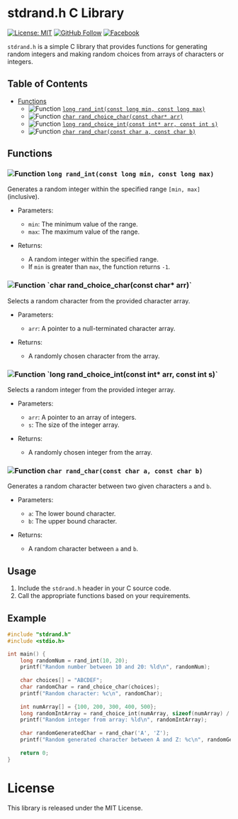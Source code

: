 # stdrand.h C Library

[![License: MIT](https://img.shields.io/badge/License-MIT-blue.svg)](https://opensource.org/licenses/MIT)
[![GitHub Follow](https://img.shields.io/github/followers/farhanaliofficial?label=Follow%20on%20GitHub&style=social)](https://github.com/farhanaliofficial)
[![Facebook](https://img.shields.io/badge/Follow%20on%20Facebook-%40Farhan%20Ali-blue)]([https://www.facebook.com/yourpage](https://www.facebook.com/profile.php?id=100092108344461))

`stdrand.h` is a simple C library that provides functions for generating random integers and making random choices from arrays of characters or integers.

## Table of Contents
- [Functions](#functions)
  - ![Function](https://img.shields.io/badge/Function-%60long%20rand_int(const%20long%20min%2C%20const%20long%20max)%60-yellowgreen) [`long rand_int(const long min, const long max)`](#long-rand_intconst-long-min-const-long-max)
  - ![Function](https://img.shields.io/badge/Function-%60char%20rand_choice_char(const%20char*%20arr)%60-yellowgreen) [`char rand_choice_char(const char* arr)`](#char-rand_choice_charconst-char-arr)
  - ![Function](https://img.shields.io/badge/Function-%60long%20rand_choice_int(const%20int*%20arr%2C%20const%20int%20s)%60-yellowgreen) [`long rand_choice_int(const int* arr, const int s)`](#long-rand_choice_intconst-int-arr-const-int-s)
  - ![Function](https://img.shields.io/badge/Function-%60char%20rand_char(const%20char%20a%2C%20const%20char%20b)%60-yellowgreen) [`char rand_char(const char a, const char b)`](#char-rand_charconst-char-a-const-char-b)

## Functions

### ![Function](https://img.shields.io/badge/Function-%60long%20rand_int(const%20long%20min%2C%20const%20long%20max)%60-yellowgreen) `long rand_int(const long min, const long max)`

Generates a random integer within the specified range `[min, max]` (inclusive).

- Parameters:
  - `min`: The minimum value of the range.
  - `max`: The maximum value of the range.
  
- Returns:
  - A random integer within the specified range.
  - If `min` is greater than `max`, the function returns `-1`.

### ![Function](https://img.shields.io/badge/Function-%60char%20rand_choice_char(const%20char*%20arr)%60-yellowgreen) `char rand_choice_char(const char* arr)`

Selects a random character from the provided character array.

- Parameters:
  - `arr`: A pointer to a null-terminated character array.
  
- Returns:
  - A randomly chosen character from the array.

### ![Function](https://img.shields.io/badge/Function-%60long%20rand_choice_int(const%20int*%20arr%2C%20const%20int%20s)%60-yellowgreen) `long rand_choice_int(const int* arr, const int s)`

Selects a random integer from the provided integer array.

- Parameters:
  - `arr`: A pointer to an array of integers.
  - `s`: The size of the integer array.
  
- Returns:
  - A randomly chosen integer from the array.

### ![Function](https://img.shields.io/badge/Function-%60char%20rand_char(const%20char%20a%2C%20const%20char%20b)%60-yellowgreen) `char rand_char(const char a, const char b)`

Generates a random character between two given characters `a` and `b`.

- Parameters:
  - `a`: The lower bound character.
  - `b`: The upper bound character.
  
- Returns:
  - A random character between `a` and `b`.

## Usage

1. Include the `stdrand.h` header in your C source code.
2. Call the appropriate functions based on your requirements.

## Example

```c
#include "stdrand.h"
#include <stdio.h>

int main() {
    long randomNum = rand_int(10, 20);
    printf("Random number between 10 and 20: %ld\n", randomNum);
    
    char choices[] = "ABCDEF";
    char randomChar = rand_choice_char(choices);
    printf("Random character: %c\n", randomChar);
    
    int numArray[] = {100, 200, 300, 400, 500};
    long randomIntArray = rand_choice_int(numArray, sizeof(numArray) / sizeof(int));
    printf("Random integer from array: %ld\n", randomIntArray);
    
    char randomGeneratedChar = rand_char('A', 'Z');
    printf("Random generated character between A and Z: %c\n", randomGeneratedChar);
    
    return 0;
}
```
# License
This library is released under the MIT License.

